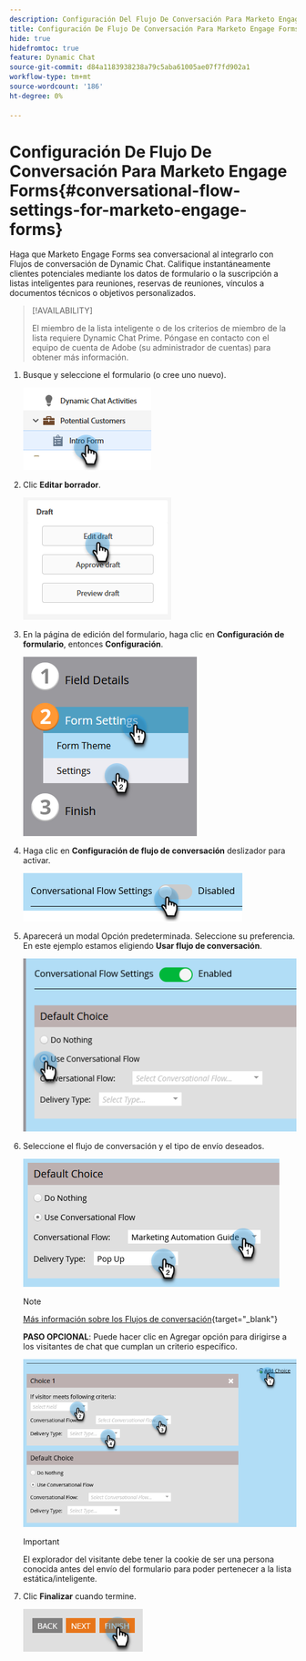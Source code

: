 ```yaml
---
description: Configuración Del Flujo De Conversación Para Marketo Engage Forms - Documentos De Marketo - Documentación Del Producto
title: Configuración De Flujo De Conversación Para Marketo Engage Forms
hide: true
hidefromtoc: true
feature: Dynamic Chat
source-git-commit: d84a1183938238a79c5aba61005ae07f7fd902a1
workflow-type: tm+mt
source-wordcount: '186'
ht-degree: 0%

---
```


# Configuración De Flujo De Conversación Para Marketo Engage Forms{#conversational-flow-settings-for-marketo-engage-forms}

Haga que Marketo Engage Forms sea conversacional al integrarlo con Flujos de conversación de Dynamic Chat. Califique instantáneamente clientes potenciales mediante los datos de formulario o la suscripción a listas inteligentes para reuniones, reservas de reuniones, vínculos a documentos técnicos o objetivos personalizados.

>[!AVAILABILITY]
>
>El miembro de la lista inteligente o de los criterios de miembro de la lista requiere Dynamic Chat Prime. Póngase en contacto con el equipo de cuenta de Adobe (su administrador de cuentas) para obtener más información.

1. Busque y seleccione el formulario (o cree uno nuevo).

   ![](assets/conversational-flow-settings-1.png)

1. Clic **Editar borrador**.

   ![](assets/conversational-flow-settings-2.png)

1. En la página de edición del formulario, haga clic en **Configuración de formulario**, entonces **Configuración**.

   ![](assets/conversational-flow-settings-3.png)

1. Haga clic en **Configuración de flujo de conversación** deslizador para activar.

   ![](assets/conversational-flow-settings-4.png)

1. Aparecerá un modal Opción predeterminada. Seleccione su preferencia. En este ejemplo estamos eligiendo **Usar flujo de conversación**.

   ![](assets/conversational-flow-settings-5.png)

1. Seleccione el flujo de conversación y el tipo de envío deseados.

   ![](assets/conversational-flow-settings-6.png)

   >[!NOTE]
   >
   >[Más información sobre los Flujos de conversación](/help/marketo/product-docs/demand-generation/dynamic-chat-two/automated-chat/conversational-flow-overview.md){target="_blank"}

   **PASO OPCIONAL**: Puede hacer clic en Agregar opción para dirigirse a los visitantes de chat que cumplan un criterio específico.

   ![](assets/conversational-flow-settings-7.png)

   >[!IMPORTANT]
   >
   >El explorador del visitante debe tener la cookie de ser una persona conocida antes del envío del formulario para poder pertenecer a la lista estática/inteligente.

1. Clic **Finalizar** cuando termine.

   ![](assets/conversational-flow-settings-8.png)
